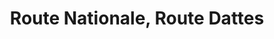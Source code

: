 ---
title: Route Nationale, Route Dattes
url: /route-nationale-route-dattes/
latitude: 19.448
longitude: -72.689
---
